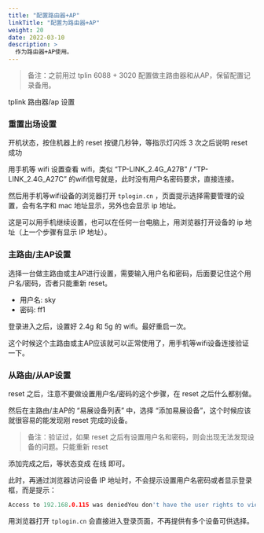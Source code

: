 ```yaml
---
title: "配置路由器+AP"
linkTitle: "配置为路由器+AP"
weight: 20
date: 2022-03-10
description: >
  作为路由器+AP使用。
---
```


> 备注：之前用过 tplin 6088 + 3020 配置做主路由器和从AP，保留配置记录备用。

tplink 路由器/ap 设置

### 重置出场设置

开机状态，按住机器上的 reset 按键几秒钟，等指示灯闪烁 3 次之后说明 reset 成功

用手机等 wifi 设置查看 wifi，类似 “TP-LINK_2.4G_A27B” / “TP-LINK_2.4G_A27C” 的wifi信号就是，此时没有用户名密码要求，直接连接。

然后用手机等wifi设备的浏览器打开 `tplogin.cn` ，页面提示选择需要管理的设置，会有名字和 mac 地址显示，另外也会显示 ip 地址。

这是可以用手机继续设置，也可以在任何一台电脑上，用浏览器打开设备的  ip 地址（上一个步骤有显示 IP 地址）。

### 主路由/主AP设置

选择一台做主路由或主AP进行设置，需要输入用户名和密码，后面要记住这个用户名/密码，否者只能重新 reset。

- 用户名: sky
- 密码: ff1

登录进入之后，设置好 2.4g 和 5g 的 wifi。最好重启一次。

这个时候这个主路由或主AP应该就可以正常使用了，用手机等wifi设备连接验证一下。

### 从路由/从AP设置

reset 之后，注意不要做设置用户名/密码的这个步骤，在 reset 之后什么都别做。

然后在主路由/主AP的 “易展设备列表” 中，选择 “添加易展设备”，这个时候应该就很容易的能发现刚 reset 完成的设备。

> 备注：验证过，如果 reset 之后有设置用户名和密码，则会出现无法发现设备的问题。只能重新 reset 

添加完成之后，等状态变成 在线 即可。

此时，再通过浏览器访问设备 IP 地址时，不会提示设置用户名密码或者显示登录框，而是提示： 

```go
Access to 192.168.0.115 was deniedYou don't have the user rights to view this page.
```

用浏览器打开 `tplogin.cn` 会直接进入登录页面，不再提供有多个设备可供选择。 

